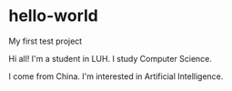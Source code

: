 # hello-world
My first test project

Hi all!
I'm a student in LUH. I study Computer Science.

I come from China. I'm interested in Artificial Intelligence.
